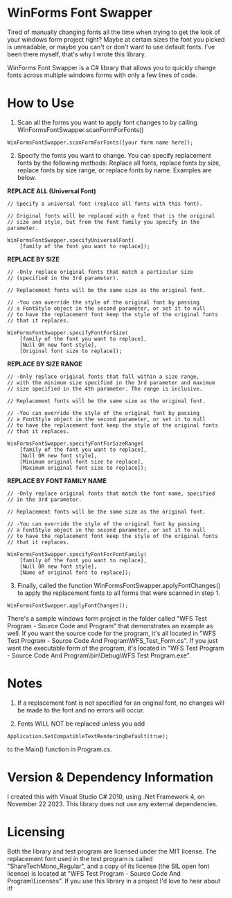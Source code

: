 # WinForms Font Swapper
 

Tired of manually changing fonts all the time when trying to get the look of your windows form project right?
Maybe at certain sizes the font you picked is unreadable, or maybe you can't or don't want to use default
fonts. I've been there myself, that's why I wrote this library.

WinForms Font Swapper is a C# library that allows you to quickly change fonts across multiple windows forms with only a
few lines of code. 

# How to Use

1. Scan all the forms you want to apply font changes to by calling WinFormsFontSwapper.scanFormForFonts()
```
WinFormsFontSwapper.scanFormForFonts([your form name here]);
```

2. Specify the fonts you want to change. You can specify replacement fonts by the following methods: Replace all fonts,
replace fonts by size, replace fonts by size range, or replace fonts by name. Examples are below.

**REPLACE ALL (Universal Font)**
```
// Specify a universal font (replace all fonts with this font).

// Original fonts will be replaced with a font that is the original 
// size and style, but from the font family you specify in the parameter.

WinFormsFontSwapper.specifyUniversalFont(
	[family of the font you want to replace]);

```

**REPLACE BY SIZE**
```
// -Only replace original fonts that match a particular size
// (specified in the 3rd parameter). 

// Replacement fonts will be the same size as the original font.

// -You can override the style of the original font by passing
// a FontStyle object in the second parameter, or set it to null
// to have the replacement font keep the style of the original fonts
// that it replaces.

WinFormsFontSwapper.specifyFontForSize(
	[family of the font you want to replace],
	[Null OR new font style],
	[Original font size to replace]);

```

**REPLACE BY SIZE RANGE**
```
// -Only replace original fonts that fall within a size range,
// with the minimum size specified in the 3rd parameter and maximum
// size specified in the 4th parameter. The range is inclusive.

// Replacement fonts will be the same size as the original font.

// -You can override the style of the original font by passing
// a FontStyle object in the second parameter, or set it to null
// to have the replacement font keep the style of the original fonts
// that it replaces.

WinFormsFontSwapper.specifyFontForSizeRange(
	[family of the font you want to replace],
	[Null OR new font style],
	[Minimum original font size to replace],
	[Maximum original font size to replace]);

```

**REPLACE BY FONT FAMILY NAME**
```
// -Only replace original fonts that match the font name, specified
// in the 3rd parameter. 

// Replacement fonts will be the same size as the original font.

// -You can override the style of the original font by passing
// a FontStyle object in the second parameter, or set it to null
// to have the replacement font keep the style of the original fonts
// that it replaces.

WinFormsFontSwapper.specifyFontForFontFamily(
	[family of the font you want to replace],
	[Null OR new font style],
	[Name of original font to replace]);

```

3. Finally, called the function WinFormsFontSwapper.applyFontChanges() to apply the replacement fonts to all forms
that were scanned in step 1.

```
WinFormsFontSwapper.applyFontChanges();
```

There's a sample windows form project in the folder called "WFS Test Program - Source Code and Program" that demonstrates an example as well.
If you want the source code for the program, it's all located in "WFS Test Program - Source Code And Program\WFS_Test_Form.cs".
If you just want the executable form of the program, it's located in "WFS Test Program - Source Code And Program\bin\Debug\WFS Test Program.exe".

# Notes

1. If a replacement font is not specified for an original font, no changes will be made to the font and no errors will occur.

2. Fonts WILL NOT be replaced unless you add
```
Application.SetCompatibleTextRenderingDefault(true);
```
to the Main() function in Program.cs.

# Version & Dependency Information

I created this with Visual Studio C# 2010, using .Net Framework 4, on November 22 2023. This library does not use any external dependencies.

# Licensing

Both the library and test program are licensed under the MIT license. The replacement font used in the test program is called "ShareTechMono_Regular", and a copy of its license (the SIL open font license) is located at "WFS Test Program - Source Code And Program\Licenses\". If you use this library in a project I'd love to hear about it!
